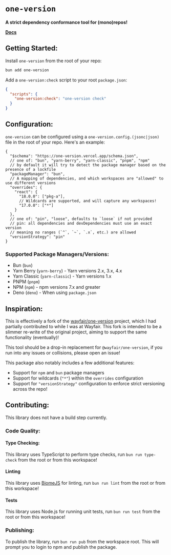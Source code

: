 # `one-version`

**A strict dependency conformance tool for (mono)repos!**

**[Docs](https://one-version.vercel.app/)**

## Getting Started:

Install `one-version` from the root of your repo:

```bash
bun add one-version
```

Add a `one-version:check` script to your root `package.json`:

```json
{
  "scripts": {
    "one-version:check": "one-version check"
  }
}
```

## Configuration:

`one-version` can be configured using a `one-version.config.(jsonc|json)` file in the root of your repo. Here's an example:

```jsonc
{
  "$schema": "https://one-version.vercel.app/schema.json",
  // one of: "bun", "yarn-berry", "yarn-classic", "pnpm", "npm"
  // by default it will try to detect the package manager based on the presence of a lockfile
  "packageManager": "bun",
  // A mapping of dependencies, and which workspaces are "allowed" to use different versions
  "overrides": {
    "react": {
      "18.0.0": ["pkg-a"],
      // Wildcards are supported, and will capture any workspaces!
      "17.0.0": ["*"]
    }
  },
  // one of: "pin", "loose", defaults to `loose` if not provided
  // pin: all dependencies and devDependencies must use an exact version
  // meaning no ranges (`^`, `~`, `.x`, etc.) are allowed
  "versionStrategy": "pin"
}
```

### Supported Package Managers/Versions:

- Bun (`bun`)
- Yarn Berry (`yarn-berry`) - Yarn versions 2.x, 3.x, 4.x
- Yarn Classic (`yarn-classic`) - Yarn versions 1.x
- PNPM (`pnpm`)
- NPM (`npm`) - npm versions 7.x and greater
- Deno (`deno`) - When using `package.json`

## Inspiration:

This is effectively a fork of the [wayfair/one-version](https://github.com/wayfair/one-version) project, which I had partially contributed to while I was at Wayfair. This fork is intended to be a slimmer re-write of the original project, aiming to support the same functionality (eventually)!

This tool should be a drop-in replacement for `@wayfair/one-version`, if you run into any issues or collisions, please open an issue!

This package also notably includes a few additional features:

- Support for `npm` and `bun` package managers
- Support for wildcards (`"*"`) within the `overrides` configuration
- Support for `"versionStrategy"` configuration to enforce strict versioning across the repo!

## Contributing:

This library does not have a build step currently.

### Code Quality:

#### Type Checking:

This library uses TypeScript to perform type checks, run `bun run type-check` from the root or from this workspace!

#### Linting

This library uses [BiomeJS](https://biomejs.dev/) for linting, run `bun run lint` from the root or from this workspace!

#### Tests

This library uses Node.js for running unit tests, run `bun run test` from the root or from this workspace!

### Publishing:

To publish the library, run `bun run pub` from the workspace root. This will prompt you to login to npm and publish the package.
